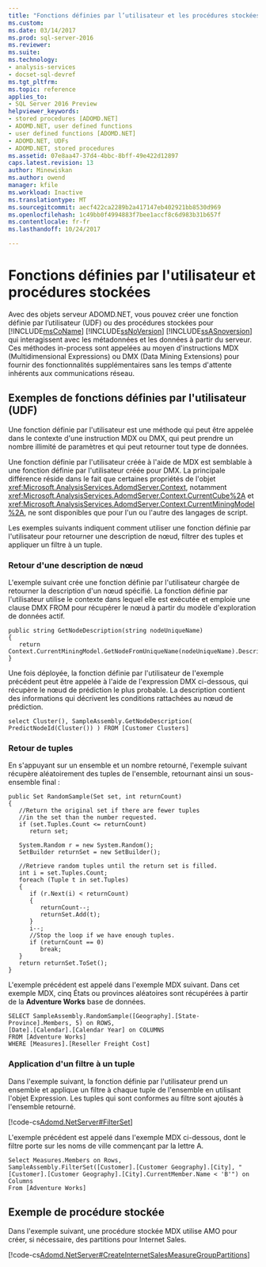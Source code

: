 ```yaml
---
title: "Fonctions définies par l’utilisateur et les procédures stockées | Documents Microsoft"
ms.custom: 
ms.date: 03/14/2017
ms.prod: sql-server-2016
ms.reviewer: 
ms.suite: 
ms.technology:
- analysis-services
- docset-sql-devref
ms.tgt_pltfrm: 
ms.topic: reference
applies_to:
- SQL Server 2016 Preview
helpviewer_keywords:
- stored procedures [ADOMD.NET]
- ADOMD.NET, user defined functions
- user defined functions [ADOMD.NET]
- ADOMD.NET, UDFs
- ADOMD.NET, stored procedures
ms.assetid: 07e8aa47-37d4-4bbc-8bff-49e422d12897
caps.latest.revision: 13
author: Minewiskan
ms.author: owend
manager: kfile
ms.workload: Inactive
ms.translationtype: MT
ms.sourcegitcommit: aecf422ca2289b2a417147eb402921bb8530d969
ms.openlocfilehash: 1c49bb0f4994883f7bee1accf8c6d983b31b657f
ms.contentlocale: fr-fr
ms.lasthandoff: 10/24/2017

---
```

# <a name="user-defined-functions-and-stored-procedures"></a>Fonctions définies par l'utilisateur et procédures stockées
  Avec des objets serveur ADOMD.NET, vous pouvez créer une fonction définie par l’utilisateur (UDF) ou des procédures stockées pour [!INCLUDE[msCoName](../../includes/msconame-md.md)] [!INCLUDE[ssNoVersion](../../includes/ssnoversion-md.md)] [!INCLUDE[ssASnoversion](../../includes/ssasnoversion-md.md)] qui interagissent avec les métadonnées et les données à partir du serveur. Ces méthodes in-process sont appelées au moyen d'instructions MDX (Multidimensional Expressions) ou DMX (Data Mining Extensions) pour fournir des fonctionnalités supplémentaires sans les temps d'attente inhérents aux communications réseau.  
  
## <a name="udf-examples"></a>Exemples de fonctions définies par l'utilisateur (UDF)  
 Une fonction définie par l'utilisateur est une méthode qui peut être appelée dans le contexte d'une instruction MDX ou DMX, qui peut prendre un nombre illimité de paramètres et qui peut retourner tout type de données.  
  
 Une fonction définie par l'utilisateur créée à l'aide de MDX est semblable à une fonction définie par l'utilisateur créée pour DMX. La principale différence réside dans le fait que certaines propriétés de l'objet <xref:Microsoft.AnalysisServices.AdomdServer.Context>, notamment <xref:Microsoft.AnalysisServices.AdomdServer.Context.CurrentCube%2A> et <xref:Microsoft.AnalysisServices.AdomdServer.Context.CurrentMiningModel%2A>, ne sont disponibles que pour l'un ou l'autre des langages de script.  
  
 Les exemples suivants indiquent comment utiliser une fonction définie par l'utilisateur pour retourner une description de nœud, filtrer des tuples et appliquer un filtre à un tuple.  
  
### <a name="returning-a-node-description"></a>Retour d'une description de nœud  
 L'exemple suivant crée une fonction définie par l'utilisateur chargée de retourner la description d'un nœud spécifié. La fonction définie par l'utilisateur utilise le contexte dans lequel elle est exécutée et emploie une clause DMX FROM pour récupérer le nœud à partir du modèle d'exploration de données actif.  
  
```  
public string GetNodeDescription(string nodeUniqueName)  
{  
   return Context.CurrentMiningModel.GetNodeFromUniqueName(nodeUniqueName).Description;  
}  
```  
  
 Une fois déployée, la fonction définie par l'utilisateur de l'exemple précédent peut être appelée à l'aide de l'expression DMX ci-dessous, qui récupère le nœud de prédiction le plus probable. La description contient des informations qui décrivent les conditions rattachées au nœud de prédiction.  
  
```  
select Cluster(), SampleAssembly.GetNodeDescription( PredictNodeId(Cluster()) ) FROM [Customer Clusters]  
```  
  
### <a name="returning-tuples"></a>Retour de tuples  
 En s'appuyant sur un ensemble et un nombre retourné, l'exemple suivant récupère aléatoirement des tuples de l'ensemble, retournant ainsi un sous-ensemble final :  
  
```  
public Set RandomSample(Set set, int returnCount)  
{  
   //Return the original set if there are fewer tuples  
   //in the set than the number requested.  
   if (set.Tuples.Count <= returnCount)  
      return set;  
  
   System.Random r = new System.Random();  
   SetBuilder returnSet = new SetBuilder();  
  
   //Retrieve random tuples until the return set is filled.  
   int i = set.Tuples.Count;  
   foreach (Tuple t in set.Tuples)  
   {  
      if (r.Next(i) < returnCount)  
      {  
         returnCount--;  
         returnSet.Add(t);  
      }  
      i--;  
      //Stop the loop if we have enough tuples.  
      if (returnCount == 0)  
         break;  
   }  
   return returnSet.ToSet();  
}  
```  
  
 L'exemple précédent est appelé dans l'exemple MDX suivant. Dans cet exemple MDX, cinq États ou provinces aléatoires sont récupérées à partir de la **Adventure Works** base de données.  
  
```  
SELECT SampleAssembly.RandomSample([Geography].[State-Province].Members, 5) on ROWS,   
[Date].[Calendar].[Calendar Year] on COLUMNS  
FROM [Adventure Works]  
WHERE [Measures].[Reseller Freight Cost]  
```  
  
### <a name="applying-a-filter-to-a-tuple"></a>Application d'un filtre à un tuple  
 Dans l'exemple suivant, la fonction définie par l'utilisateur prend un ensemble et applique un filtre à chaque tuple de l'ensemble en utilisant l'objet Expression. Les tuples qui sont conformes au filtre sont ajoutés à l'ensemble retourné.  
  
 [!code-cs[Adomd.NetServer#FilterSet](../../analysis-services/multidimensional-models-adomd-net-server/codesnippet/csharp/user-defined-functions-a_1.cs)]  
  
 L'exemple précédent est appelé dans l'exemple MDX ci-dessous, dont le filtre porte sur les noms de ville commençant par la lettre A.  
  
```  
Select Measures.Members on Rows,  
SampleAssembly.FilterSet([Customer].[Customer Geography].[City], "[Customer].[Customer Geography].[City].CurrentMember.Name < 'B'") on Columns  
From [Adventure Works]  
```  
  
## <a name="stored-procedure-example"></a>Exemple de procédure stockée  
 Dans l'exemple suivant, une procédure stockée MDX utilise AMO pour créer, si nécessaire, des partitions pour Internet Sales.  
  
 [!code-cs[Adomd.NetServer#CreateInternetSalesMeasureGroupPartitions](../../analysis-services/multidimensional-models-adomd-net-server/codesnippet/csharp/user-defined-functions-a_2.cs)]  
  
  

